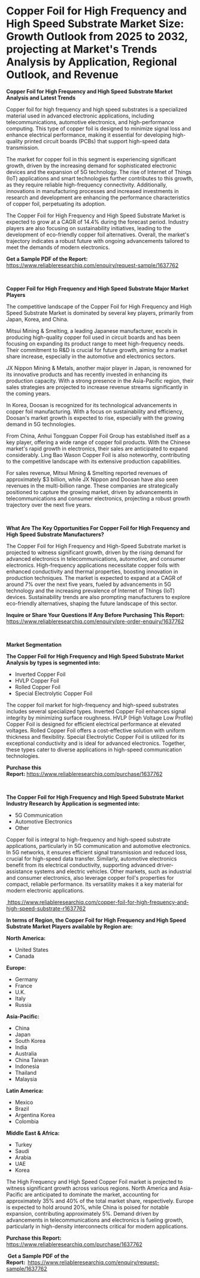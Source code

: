 <p><h1>Copper Foil for High Frequency and High Speed Substrate Market Size: Growth Outlook from 2025 to 2032, projecting at Market's Trends Analysis by Application, Regional Outlook, and Revenue</h1></p><p><strong>Copper Foil for High Frequency and High Speed Substrate Market Analysis and Latest Trends</strong></p>
<p><p>Copper foil for high frequency and high speed substrates is a specialized material used in advanced electronic applications, including telecommunications, automotive electronics, and high-performance computing. This type of copper foil is designed to minimize signal loss and enhance electrical performance, making it essential for developing high-quality printed circuit boards (PCBs) that support high-speed data transmission.</p><p>The market for copper foil in this segment is experiencing significant growth, driven by the increasing demand for sophisticated electronic devices and the expansion of 5G technology. The rise of Internet of Things (IoT) applications and smart technologies further contributes to this growth, as they require reliable high-frequency connectivity. Additionally, innovations in manufacturing processes and increased investments in research and development are enhancing the performance characteristics of copper foil, perpetuating its adoption.</p><p>The Copper Foil for High Frequency and High Speed Substrate Market is expected to grow at a CAGR of 14.4% during the forecast period. Industry players are also focusing on sustainability initiatives, leading to the development of eco-friendly copper foil alternatives. Overall, the market's trajectory indicates a robust future with ongoing advancements tailored to meet the demands of modern electronics.</p></p>
<p><strong>Get a Sample PDF of the Report:&nbsp;</strong> <a href="https://www.reliableresearchiq.com/enquiry/request-sample/1637762?utm_campaign=2319&utm_medium=2&utm_source=Github&utm_content=ia&utm_term=18042025&utm_id=copper-foil-for-high-frequency-and-high-speed-substrate">https://www.reliableresearchiq.com/enquiry/request-sample/1637762</a></p>
<p>&nbsp;</p>
<p><strong>Copper Foil for High Frequency and High Speed Substrate Major Market Players</strong></p>
<p><p>The competitive landscape of the Copper Foil for High Frequency and High Speed Substrate Market is dominated by several key players, primarily from Japan, Korea, and China. </p><p>Mitsui Mining & Smelting, a leading Japanese manufacturer, excels in producing high-quality copper foil used in circuit boards and has been focusing on expanding its product range to meet high-frequency needs. Their commitment to R&D is crucial for future growth, aiming for a market share increase, especially in the automotive and electronics sectors.</p><p>JX Nippon Mining & Metals, another major player in Japan, is renowned for its innovative products and has recently invested in enhancing its production capacity. With a strong presence in the Asia-Pacific region, their sales strategies are projected to increase revenue streams significantly in the coming years.</p><p>In Korea, Doosan is recognized for its technological advancements in copper foil manufacturing. With a focus on sustainability and efficiency, Doosan's market growth is expected to rise, especially with the growing demand in 5G technologies.</p><p>From China, Anhui Tongguan Copper Foil Group has established itself as a key player, offering a wide range of copper foil products. With the Chinese market's rapid growth in electronics, their sales are anticipated to expand considerably. Ling Bao Wason Copper Foil is also noteworthy, contributing to the competitive landscape with its extensive production capabilities.</p><p>For sales revenue, Mitsui Mining & Smelting reported revenues of approximately $3 billion, while JX Nippon and Doosan have also seen revenues in the multi-billion range. These companies are strategically positioned to capture the growing market, driven by advancements in telecommunications and consumer electronics, projecting a robust growth trajectory over the next five years.</p></p>
<p>&nbsp;</p>
<p><strong>What Are The Key Opportunities For Copper Foil for High Frequency and High Speed Substrate Manufacturers?</strong></p>
<p><p>The Copper Foil for High Frequency and High-Speed Substrate market is projected to witness significant growth, driven by the rising demand for advanced electronics in telecommunications, automotive, and consumer electronics. High-frequency applications necessitate copper foils with enhanced conductivity and thermal properties, boosting innovation in production techniques. The market is expected to expand at a CAGR of around 7% over the next five years, fueled by advancements in 5G technology and the increasing prevalence of Internet of Things (IoT) devices. Sustainability trends are also prompting manufacturers to explore eco-friendly alternatives, shaping the future landscape of this sector.</p></p>
<p><strong>Inquire or Share Your Questions If Any Before Purchasing This Report:</strong> <a href="https://www.reliableresearchiq.com/enquiry/pre-order-enquiry/1637762?utm_campaign=2319&utm_medium=2&utm_source=Github&utm_content=ia&utm_term=18042025&utm_id=copper-foil-for-high-frequency-and-high-speed-substrate">https://www.reliableresearchiq.com/enquiry/pre-order-enquiry/1637762</a></p>
<p>&nbsp;</p>
<p><strong>Market Segmentation</strong></p>
<p><strong>The Copper Foil for High Frequency and High Speed Substrate Market Analysis by types is segmented into:</strong></p>
<p><ul><li>Inverted Copper Foil</li><li>HVLP Copper Foil</li><li>Rolled Copper Foil</li><li>Special Electrolytic Copper Foil</li></ul></p>
<p><p>The copper foil market for high-frequency and high-speed substrates includes several specialized types. Inverted Copper Foil enhances signal integrity by minimizing surface roughness. HVLP (High Voltage Low Profile) Copper Foil is designed for efficient electrical performance at elevated voltages. Rolled Copper Foil offers a cost-effective solution with uniform thickness and flexibility. Special Electrolytic Copper Foil is utilized for its exceptional conductivity and is ideal for advanced electronics. Together, these types cater to diverse applications in high-speed communication technologies.</p></p>
<p><strong>Purchase this Report:&nbsp;</strong><a href="https://www.reliableresearchiq.com/purchase/1637762?utm_campaign=2319&utm_medium=2&utm_source=Github&utm_content=ia&utm_term=18042025&utm_id=copper-foil-for-high-frequency-and-high-speed-substrate">https://www.reliableresearchiq.com/purchase/1637762</a></p>
<p>&nbsp;</p>
<p><strong>The Copper Foil for High Frequency and High Speed Substrate Market Industry Research by Application is segmented into:</strong></p>
<p><ul><li>5G Communication</li><li>Automotive Electronics</li><li>Other</li></ul></p>
<p><p>Copper foil is integral to high-frequency and high-speed substrate applications, particularly in 5G communication and automotive electronics. In 5G networks, it ensures efficient signal transmission and reduced loss, crucial for high-speed data transfer. Similarly, automotive electronics benefit from its electrical conductivity, supporting advanced driver-assistance systems and electric vehicles. Other markets, such as industrial and consumer electronics, also leverage copper foil's properties for compact, reliable performance. Its versatility makes it a key material for modern electronic applications.</p></p>
<p><a href="https://www.reliableresearchiq.com/copper-foil-for-high-frequency-and-high-speed-substrate-r1637762?utm_campaign=2319&utm_medium=2&utm_source=Github&utm_content=ia&utm_term=18042025&utm_id=copper-foil-for-high-frequency-and-high-speed-substrate">&nbsp;https://www.reliableresearchiq.com/copper-foil-for-high-frequency-and-high-speed-substrate-r1637762</a></p>
<p><strong>In terms of Region, the Copper Foil for High Frequency and High Speed Substrate Market Players available by Region are:</strong></p>
<p>
    <p> <strong> North America: </strong>
        <ul>
            <li>United States</li>
            <li>Canada</li>
        </ul>
        </p> 
    <p> <strong> Europe: </strong>
        <ul>
            <li>Germany</li>
            <li>France</li>
            <li>U.K.</li>
            <li>Italy</li>
            <li>Russia</li>
        </ul>
        </p> 
    <p> <strong> Asia-Pacific: </strong>
        <ul>
            <li>China</li>
            <li>Japan</li>
            <li>South Korea</li>
            <li>India</li>
            <li>Australia</li>
            <li>China Taiwan</li>
            <li>Indonesia</li>
            <li>Thailand</li>
            <li>Malaysia</li>
        </ul>
        </p> 
    <p> <strong> Latin America: </strong>
        <ul>
            <li>Mexico</li>
            <li>Brazil</li>
            <li>Argentina Korea</li>
            <li>Colombia</li>
        </ul>
        </p> 
    <p> <strong> Middle East & Africa: </strong>
        <ul>
            <li>Turkey</li>
            <li>Saudi</li>
            <li>Arabia</li>
            <li>UAE</li>
            <li>Korea</li>
        </ul>
    </p>
    </p>
<p><p>The High Frequency and High Speed Copper Foil market is projected to witness significant growth across various regions. North America and Asia-Pacific are anticipated to dominate the market, accounting for approximately 35% and 40% of the total market share, respectively. Europe is expected to hold around 20%, while China is poised for notable expansion, contributing approximately 5%. Demand driven by advancements in telecommunications and electronics is fueling growth, particularly in high-density interconnects critical for modern applications.</p></p>
<p><strong>Purchase this Report: </strong><a href="https://www.reliableresearchiq.com/purchase/1637762?utm_campaign=2319&utm_medium=2&utm_source=Github&utm_content=ia&utm_term=18042025&utm_id=copper-foil-for-high-frequency-and-high-speed-substrate">https://www.reliableresearchiq.com/purchase/1637762</a></p>
<p>&nbsp;<strong>Get a Sample PDF of the Report:&nbsp;&nbsp;</strong><a href="https://www.reliableresearchiq.com/enquiry/request-sample/1637762?utm_campaign=2319&utm_medium=2&utm_source=Github&utm_content=ia&utm_term=18042025&utm_id=copper-foil-for-high-frequency-and-high-speed-substrate">https://www.reliableresearchiq.com/enquiry/request-sample/1637762</a></p>
<p><strong></strong></p>
<p><p></p><p></p><p></p></p>